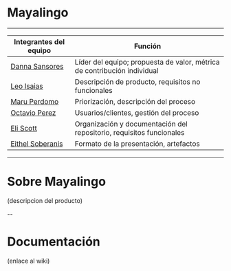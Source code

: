 # Mayalingo
---

| Integrantes del equipo | Función |
|------------------------|---------|
|[Danna Sansores](https://github.com/dannasansores) | Líder del equipo; propuesta de valor, métrica de contribución individual |
|[Leo Isaias](https://github.com/lime07) | Descripción de producto, requisitos no funcionales |
|[Maru Perdomo](https://github.com/marunui) | Priorización, descripción del proceso |
|[Octavio Perez](https://github.com/octavpg) | Usuarios/clientes, gestión del proceso |
|[Eli Scott](https://github.com/melismau) | Organización y documentación del repositorio, requisitos funcionales |
|[Eithel Soberanis](https://github.com/eithelsoberanis-coder) | Formato de la presentación, artefactos |

---
# Sobre Mayalingo
(descripcion del producto)

--
# Documentación
(enlace al wiki)
